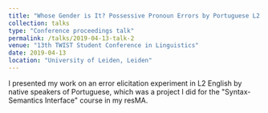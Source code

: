 ```yaml
---
title: "Whose Gender is It? Possessive Pronoun Errors by Portuguese L2 speakers of English."
collection: talks
type: "Conference proceedings talk"
permalink: /talks/2019-04-13-talk-2
venue: "13th TWIST Student Conference in Linguistics"
date: 2019-04-13
location: "University of Leiden, Leiden"
---
```


I presented my work on an error elicitation experiment in L2 English by native speakers of Portuguese, which was a project I did for the "Syntax-Semantics Interface" course in my resMA. 
